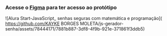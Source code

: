 ### Acesse o [Figma](https://www.figma.com/community/file/1281336077503271053/javascript-senhas-seguras-com-matematica-e-programacao) para ter acesso ao protótipo

![Alura Start-JavaScript_ senhas seguras com matemática e programação]( https://github.com/KAYKE BORGES MOLETA/js-gerador-senha/assets/78444171/7881b887-3df8-4f9b-921e-371861f3ddb5)
